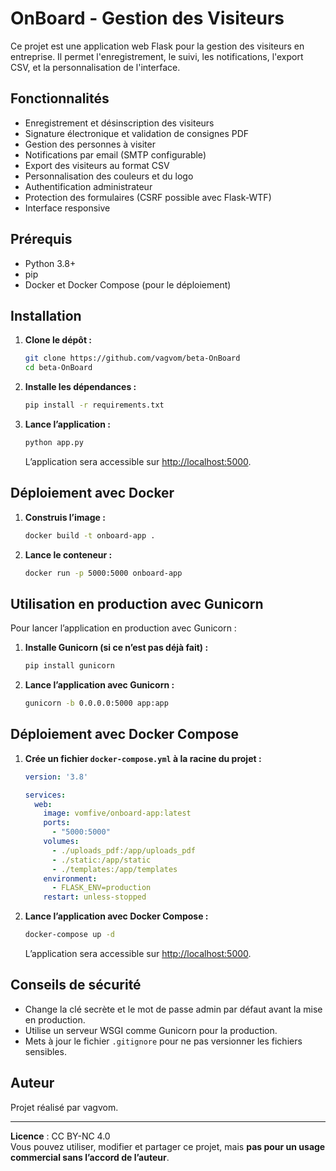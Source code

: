 # OnBoard - Gestion des Visiteurs

Ce projet est une application web Flask pour la gestion des visiteurs en entreprise. Il permet l'enregistrement, le suivi, les notifications, l'export CSV, et la personnalisation de l'interface.

## Fonctionnalités

- Enregistrement et désinscription des visiteurs
- Signature électronique et validation de consignes PDF
- Gestion des personnes à visiter
- Notifications par email (SMTP configurable)
- Export des visiteurs au format CSV
- Personnalisation des couleurs et du logo
- Authentification administrateur
- Protection des formulaires (CSRF possible avec Flask-WTF)
- Interface responsive

## Prérequis

- Python 3.8+
- pip
- Docker et Docker Compose (pour le déploiement)

## Installation

1. **Clone le dépôt :**
   ```bash
   git clone https://github.com/vagvom/beta-OnBoard
   cd beta-OnBoard
   ```

2. **Installe les dépendances :**
   ```bash
   pip install -r requirements.txt
   ```

3. **Lance l’application :**
   ```bash
   python app.py
   ```
   L’application sera accessible sur [http://localhost:5000](http://localhost:5000).

## Déploiement avec Docker

1. **Construis l’image :**
   ```bash
   docker build -t onboard-app .
   ```

2. **Lance le conteneur :**
   ```bash
   docker run -p 5000:5000 onboard-app
   ```

## Utilisation en production avec Gunicorn

Pour lancer l’application en production avec Gunicorn :

1. **Installe Gunicorn (si ce n’est pas déjà fait) :**
   ```bash
   pip install gunicorn
   ```

2. **Lance l’application avec Gunicorn :**
   ```bash
   gunicorn -b 0.0.0.0:5000 app:app
   ```

## Déploiement avec Docker Compose

1. **Crée un fichier `docker-compose.yml` à la racine du projet :**
   ```yaml
   version: '3.8'

   services:
     web:
       image: vomfive/onboard-app:latest
       ports:
         - "5000:5000"
       volumes:
         - ./uploads_pdf:/app/uploads_pdf
         - ./static:/app/static
         - ./templates:/app/templates
       environment:
         - FLASK_ENV=production
       restart: unless-stopped
   ```

2. **Lance l’application avec Docker Compose :**
   ```bash
   docker-compose up -d
   ```
   L’application sera accessible sur [http://localhost:5000](http://localhost:5000).

## Conseils de sécurité

- Change la clé secrète et le mot de passe admin par défaut avant la mise en production.
- Utilise un serveur WSGI comme Gunicorn pour la production.
- Mets à jour le fichier `.gitignore` pour ne pas versionner les fichiers sensibles.

## Auteur

Projet réalisé par vagvom.

---

**Licence** : CC BY-NC 4.0  
Vous pouvez utiliser, modifier et partager ce projet, mais **pas pour un usage commercial sans l’accord de l’auteur**.